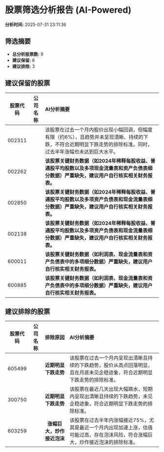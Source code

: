# 股票筛选分析报告 (AI-Powered)

**分析时间:** 2025-07-31 23:11:36

## 筛选摘要

- **总分析股票数:** 9
- **建议保留:** 6
- **建议排除:** 3

## 建议保留的股票

| 股票代码 | 公司名称 | AI分析摘要 |
|:---:|:---:|:---|
| 002311 |  | 该股票在过去一个月内股价出现小幅回调，但幅度有限（约6%），且趋势并未呈现清晰、持续的下跌，不符合近期明显下跌走势的排除标准。同时，过去半年涨幅也未达到巨大水平。 |
| 002262 |  | **该股票关键财务数据（如2024年稀释每股收益、普通股平均股数以及多项现金流量表和资产负债表细分数据）严重缺失，建议用户自行核实相关财务报表。** |
| 002850 |  | **该股票关键财务数据（如2024年稀释每股收益、普通股平均股数以及多项资产负债表和现金流量表细分数据）严重缺失，建议用户自行核实相关财务报表。** |
| 002138 |  | **该股票关键财务数据（如2024年稀释每股收益、普通股平均股数以及多项资产负债表和现金流量表细分数据）严重缺失，建议用户自行核实相关财务报表。** |
| 600011 |  | **该股票关键财务数据（如利润表、现金流量表和资产负债表中的多项细分数据）严重缺失，建议用户自行核实相关财务报表。** |
| 600885 |  | **该股票关键财务数据（如利润表、现金流量表和资产负债表中的多项细分数据）严重缺失，建议用户自行核实相关财务报表。** |

## 建议排除的股票

| 股票代码 | 公司名称 | 排除原因 | AI分析摘要 |
|:---:|:---:|:---:|:---|
| 605499 |  | **近期明显下跌走势** | 该股票在过去一个月内呈现出清晰且持续的下跌趋势，股价从高点回落明显，且在月底未见企稳迹象，符合近期明显下跌走势的排除标准。 |
| 300750 |  | **近期明显下跌走势** | 该股票在最近几天出现大幅跳水，短期内呈现出清晰且持续的下跌趋势，未见企稳迹象，符合近期明显下跌走势的排除标准。 |
| 603259 |  | **涨幅巨大，炒作接近泡沫** | 该股票在过去半年内涨幅接近75%，尤其是最近一个月内出现加速上涨，估值可能过高，存在泡沫风险，符合涨幅巨大，炒作接近泡沫的排除标准。 |
